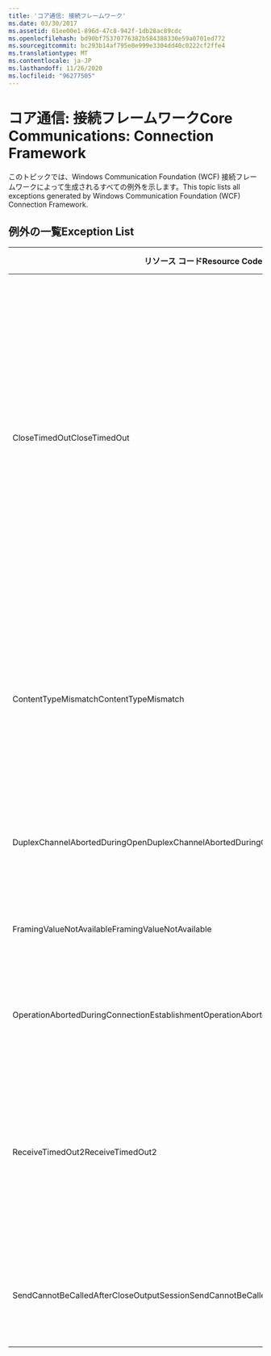 ```yaml
---
title: 'コア通信: 接続フレームワーク'
ms.date: 03/30/2017
ms.assetid: 61ee00e1-896d-47c8-942f-1db28ac89cdc
ms.openlocfilehash: bd90bf75370776382b584388330e59a0701ed772
ms.sourcegitcommit: bc293b14af795e0e999e3304dd40c0222cf2ffe4
ms.translationtype: MT
ms.contentlocale: ja-JP
ms.lasthandoff: 11/26/2020
ms.locfileid: "96277505"
---
```

# <a name="core-communications-connection-framework"></a><span data-ttu-id="fb498-102">コア通信: 接続フレームワーク</span><span class="sxs-lookup"><span data-stu-id="fb498-102">Core Communications: Connection Framework</span></span>

<span data-ttu-id="fb498-103">このトピックでは、Windows Communication Foundation (WCF) 接続フレームワークによって生成されるすべての例外を示します。</span><span class="sxs-lookup"><span data-stu-id="fb498-103">This topic lists all exceptions generated by Windows Communication Foundation (WCF) Connection Framework.</span></span>  
  
## <a name="exception-list"></a><span data-ttu-id="fb498-104">例外の一覧</span><span class="sxs-lookup"><span data-stu-id="fb498-104">Exception List</span></span>  
  
|<span data-ttu-id="fb498-105">リソース コード</span><span class="sxs-lookup"><span data-stu-id="fb498-105">Resource Code</span></span>|<span data-ttu-id="fb498-106">リソースの文字列</span><span class="sxs-lookup"><span data-stu-id="fb498-106">Resource String</span></span>|  
|-------------------|---------------------|  
|<span data-ttu-id="fb498-107">CloseTimedOut</span><span class="sxs-lookup"><span data-stu-id="fb498-107">CloseTimedOut</span></span>|<span data-ttu-id="fb498-108">Close メソッドは、指定された時間の経過後にタイムアウトしました。</span><span class="sxs-lookup"><span data-stu-id="fb498-108">The Close method timed out after the specified time.</span></span> <span data-ttu-id="fb498-109">Close の呼び出しに渡されるタイムアウト値を増やすか、バインディングの CloseTimeout 値を増やします。</span><span class="sxs-lookup"><span data-stu-id="fb498-109">Increase the timeout value that is passed to the call to Close or increase the CloseTimeout value on the binding.</span></span> <span data-ttu-id="fb498-110">この操作に割り当てられた時間は、より長いタイムアウト時間の一部であった可能性があります。</span><span class="sxs-lookup"><span data-stu-id="fb498-110">The time allotted to this operation may have been a portion of a longer timeout.</span></span>|  
|<span data-ttu-id="fb498-111">ContentTypeMismatch</span><span class="sxs-lookup"><span data-stu-id="fb498-111">ContentTypeMismatch</span></span>|<span data-ttu-id="fb498-112">指定されたものを予期していたサービスに対して、指定されたコンテンツ タイプが送信されました。</span><span class="sxs-lookup"><span data-stu-id="fb498-112">The specified content type was sent to a service that was expecting the specified.</span></span> <span data-ttu-id="fb498-113">クライアントとサービスのバインディングは一致しない場合もあります。</span><span class="sxs-lookup"><span data-stu-id="fb498-113">The client and service bindings may be mismatched.</span></span>|  
|<span data-ttu-id="fb498-114">DuplexChannelAbortedDuringOpen</span><span class="sxs-lookup"><span data-stu-id="fb498-114">DuplexChannelAbortedDuringOpen</span></span>|<span data-ttu-id="fb498-115">指定対象への二重チャネルは、開始処理中に中止されました。</span><span class="sxs-lookup"><span data-stu-id="fb498-115">The duplex channel to the specified terminated during the Open process.</span></span>|  
|<span data-ttu-id="fb498-116">FramingValueNotAvailable</span><span class="sxs-lookup"><span data-stu-id="fb498-116">FramingValueNotAvailable</span></span>|<span data-ttu-id="fb498-117">完全にデコードされていないため、値にアクセスできません。</span><span class="sxs-lookup"><span data-stu-id="fb498-117">The value cannot be accessed because it is not fully decoded.</span></span>|  
|<span data-ttu-id="fb498-118">OperationAbortedDuringConnectionEstablishment</span><span class="sxs-lookup"><span data-stu-id="fb498-118">OperationAbortedDuringConnectionEstablishment</span></span>|<span data-ttu-id="fb498-119">指定対象への接続の確立中に操作が中止されました。</span><span class="sxs-lookup"><span data-stu-id="fb498-119">The operation was terminated while establishing a connection to the specified.</span></span>|  
|<span data-ttu-id="fb498-120">ReceiveTimedOut2</span><span class="sxs-lookup"><span data-stu-id="fb498-120">ReceiveTimedOut2</span></span>|<span data-ttu-id="fb498-121">受信操作は指定された時間の経過後にタイムアウトになります。</span><span class="sxs-lookup"><span data-stu-id="fb498-121">The receive operation has timed out after the specified time.</span></span> <span data-ttu-id="fb498-122">この操作に割り当てられた時間は、より長いタイムアウト時間の一部であった可能性があります。</span><span class="sxs-lookup"><span data-stu-id="fb498-122">The time allotted to this operation may have been a portion of a longer timeout.</span></span>|  
|<span data-ttu-id="fb498-123">SendCannotBeCalledAfterCloseOutputSession</span><span class="sxs-lookup"><span data-stu-id="fb498-123">SendCannotBeCalledAfterCloseOutputSession</span></span>|<span data-ttu-id="fb498-124">CloseOutputSession の呼び出し後にチャネルでメッセージを送信することはできません。</span><span class="sxs-lookup"><span data-stu-id="fb498-124">You cannot send messages on a channel after CloseOutputSession has been called.</span></span>|
